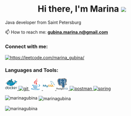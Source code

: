 <h1 align="center">Hi there, I'm Marina</a> 
<img src="https://github.com/blackcater/blackcater/raw/main/images/Hi.gif" height="32"/></h1>
<p align="left">Java developer from Saint Petersburg</p>

📫 How to reach me: **gubina.marina.n@gmail.com**

<h3 align="left">Connect with me:</h3>
<p align="left">
<a href="https://www.leetcode.com/marina_gubina/" target="blank"><img align="center" src="https://raw.githubusercontent.com/rahuldkjain/github-profile-readme-generator/master/src/images/icons/Social/leet-code.svg" alt="https://leetcode.com/marina_gubina/" height="30" width="40" /></a>
</p>

<h3 align="left">Languages and Tools:</h3>
<p align="left"> <a href="https://www.docker.com/" target="_blank" rel="noreferrer"> <img src="https://raw.githubusercontent.com/devicons/devicon/master/icons/docker/docker-original-wordmark.svg" alt="docker" width="40" height="40"/> </a> <a href="https://git-scm.com/" target="_blank" rel="noreferrer"> <img src="https://www.vectorlogo.zone/logos/git-scm/git-scm-icon.svg" alt="git" width="40" height="40"/> </a> <a href="https://www.java.com" target="_blank" rel="noreferrer"> <img src="https://raw.githubusercontent.com/devicons/devicon/master/icons/java/java-original.svg" alt="java" width="40" height="40"/> </a> <a href="https://www.mysql.com/" target="_blank" rel="noreferrer"> <img src="https://raw.githubusercontent.com/devicons/devicon/master/icons/mysql/mysql-original-wordmark.svg" alt="mysql" width="40" height="40"/> </a> <a href="https://www.postgresql.org" target="_blank" rel="noreferrer"> <img src="https://raw.githubusercontent.com/devicons/devicon/master/icons/postgresql/postgresql-original-wordmark.svg" alt="postgresql" width="40" height="40"/> </a> <a href="https://postman.com" target="_blank" rel="noreferrer"> <img src="https://www.vectorlogo.zone/logos/getpostman/getpostman-icon.svg" alt="postman" width="40" height="40"/> </a> <a href="https://spring.io/" target="_blank" rel="noreferrer"> <img src="https://www.vectorlogo.zone/logos/springio/springio-icon.svg" alt="spring" width="40" height="40"/> </a> </p>

<p><img align="left" src="https://github-readme-stats.vercel.app/api/top-langs?username=marinagubina&show_icons=true&locale=en&layout=compact" alt="marinagubina" /></p>

<p>&nbsp;<img align="center" src="https://github-readme-stats.vercel.app/api?username=marinagubina&show_icons=true&locale=en" alt="marinagubina" /></p>

<p><img align="center" src="https://github-readme-streak-stats.herokuapp.com/?user=marinagubina&" alt="marinagubina" /></p>
